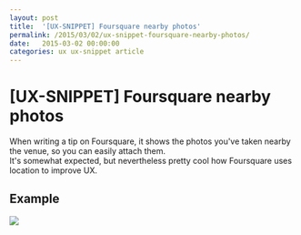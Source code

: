 ```yaml
---
layout: post
title:  '[UX-SNIPPET] Foursquare nearby photos'
permalink: /2015/03/02/ux-snippet-foursquare-nearby-photos/
date:   2015-03-02 00:00:00
categories: ux ux-snippet article
---
```



# [UX-SNIPPET] Foursquare nearby photos
When writing a tip on Foursquare, it shows the photos you've taken nearby the venue, so you can easily attach them.  
It's somewhat expected, but nevertheless pretty cool how Foursquare uses location to improve UX.
## Example
![](https://image.jimcdn.com/app/cms/image/transf/dimension=437x10000:format=jpg/path/se42d1516dcb4082b/image/i702224781910568b/version/1425329100/image.jpg)